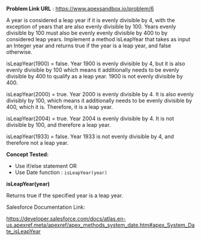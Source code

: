 **Problem Link URL** : https://www.apexsandbox.io/problem/6

A year is considered a leap year if it is evenly divisible by 4, with the exception of years that are also evenly divisible by 100. Years evenly divisible by 100 must also be evenly evenly divisible by 400 to by considered leap years. Implement a method isLeapYear that takes as input an Integer year and returns true if the year is a leap year, and false otherwise.

isLeapYear(1900) = false. Year 1900 is evenly divisible by 4, but it is also evenly divisible by 100 which means it additionally needs to be evenly divisible by 400 to qualify as a leap year. 1900 is not evenly divisible by 400.

isLeapYear(2000) = true. Year 2000 is evenly divisible by 4. It is also evenly divisibly by 100, which means it additionally needs to be evenly divisible by 400, which it is. Therefore, it is a leap year.

isLeapYear(2004) = true. Year 2004 is evenly divisible by 4. It is not divisible by 100, and therefore a leap year.

isLeapYear(1933) = false. Year 1933 is not evenly divisible by 4, and therefore not a leap year.

**Concept Tested:**
- Use if/else statement OR
- Use Date function : `isLeapYear(year)`

**isLeapYear(year)**

Returns true if the specified year is a leap year.

Salesforce Documentation Link:

https://developer.salesforce.com/docs/atlas.en-us.apexref.meta/apexref/apex_methods_system_date.htm#apex_System_Date_isLeapYear